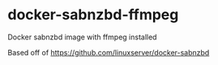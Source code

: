# docker-sabnzbd-ffmpeg
Docker sabnzbd image with ffmpeg installed

Based off of https://github.com/linuxserver/docker-sabnzbd
